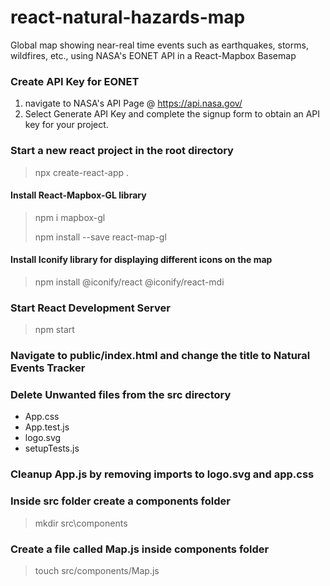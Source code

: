 # react-natural-hazards-map
 Global map showing near-real time events such as earthquakes, storms, wildfires, etc., using NASA's EONET API in a React-Mapbox Basemap

 ### Create API Key for EONET
 1. navigate to NASA's API Page @ https://api.nasa.gov/ 
 2. Select Generate API Key and complete the signup form to obtain an API key for your project.

### Start a new react project in the root directory
> npx create-react-app .

#### Install React-Mapbox-GL library
> npm i mapbox-gl
> 
> npm install --save react-map-gl
<!-- > npm install react-mapbox-gl mapbox-gl --save -->

#### Install Iconify library for displaying different icons on the map
> npm install @iconify/react @iconify/react-mdi 

### Start React Development Server
> npm start

### Navigate to public/index.html and change the title to Natural Events Tracker

### Delete Unwanted files from the src directory
- App.css
- App.test.js
- logo.svg
- setupTests.js

### Cleanup App.js by removing imports to logo.svg and app.css

### Inside src folder create a components folder 
> mkdir src\components
### Create a file called Map.js inside components folder
> touch src/components/Map.js